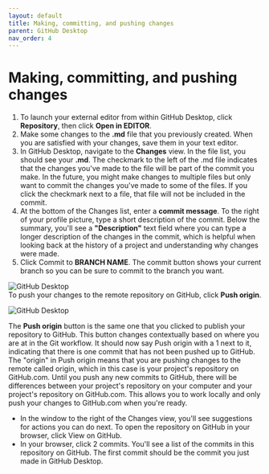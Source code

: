 ```yaml
---
layout: default
title: Making, committing, and pushing changes
parent: GitHub Desktop
nav_order: 4
---
```

# Making, committing, and pushing changes
1. To launch your external editor from within GitHub Desktop, click **Repository**, then click **Open in EDITOR**.
2. Make some changes to the **.md** file that you previously created.  When you are satisfied with your changes, save them in your text editor.
3. In GitHub Desktop, navigate to the **Changes** view. In the file list, you should see your **.md**. The checkmark to the left of the .md file indicates that the changes you've made to the file will be part of the commit you make. In the future, you might make changes to multiple files but only want to commit the changes you've made to some of the files. If you click the checkmark next to a file, that file will not be included in the commit.
4. At the bottom of the Changes list, enter a **commit message**. To the right of your profile picture, type a short description of the commit. Below the summary, you'll see a **"Description"** text field where you can type a longer description of the changes in the commit, which is helpful when looking back at the history of a project and understanding why changes were made. 
5. Click Commit to **BRANCH NAME**. The commit button shows your current branch so you can be sure to commit to the branch you want.

![GitHub Desktop](/assets/images/D8.jpg)  
To push your changes to the remote repository on GitHub, click **Push origin**.  
   
![GitHub Desktop](/assets/images/D9.jpg)

The **Push origin** button is the same one that you clicked to publish your repository to GitHub. This button changes contextually based on where you are at in the Git workflow. It should now say Push origin with a 1 next to it, indicating that there is one commit that has not been pushed up to GitHub.  
The "origin" in Push origin means that you are pushing changes to the remote called origin, which in this case is your project's repository on GitHub.com. Until you push any new commits to GitHub, there will be differences between your project's repository on your computer and your project's repository on GitHub.com. This allows you to work locally and only push your changes to GitHub.com when you're ready.
* In the window to the right of the Changes view, you'll see suggestions for actions you can do next. To open the repository on GitHub in your browser, click View on GitHub.
* In your browser, click 2 commits. You'll see a list of the commits in this repository on GitHub. The first commit should be the commit you just made in GitHub Desktop.

